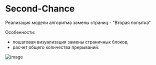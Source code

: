 # Second-Chance
Реализация модели алгоритма замены страниц - "Вторая попытка"

Особенности:
- пошаговая визуализация замены страничных блоков,
- расчет общего количества прерываний.

![image](https://user-images.githubusercontent.com/110388383/182160338-27a388dd-130e-40ff-8848-0154d6396c8f.png)
